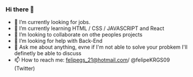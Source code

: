 ### Hi there 👋

- 🔭 I’m currently looking for jobs.
- 🌱 I’m currently learning HTML / CSS / JAVASCRIPT and React
- 👯 I’m looking to collaborate on othe peoples projects
- 🤔 I’m looking for help with Back-End
- 💬 Ask me about anything, evne if I'm not able to solve your probkem I'll definetly be able to discuss
- 📫 How to reach me: felipegs_21@hotmail.com/ @felipeKRGS09 (Twitter)
